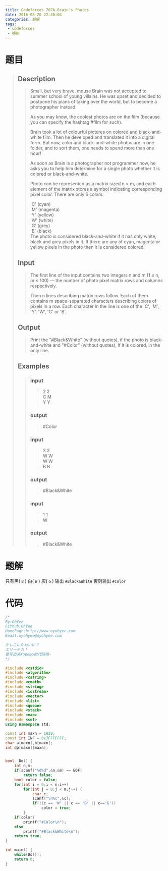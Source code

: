 ```yaml
---
title: Codeforces 707A.Brain's Photos
date: 2016-08-20 22:40:04
categories: 题解
tags: 
 - Codeforces
 - 模拟
---
```

# 题目
> ## Description
>> Small, but very brave, mouse Brain was not accepted to summer school of young villains. He was upset and decided to postpone his plans of taking over the world, but to become a photographer instead.  
>>   
>> As you may know, the coolest photos are on the film (because you can specify the hashtag #film for such).  
>>   
>> Brain took a lot of colourful pictures on colored and black-and-white film. Then he developed and translated it into a digital form. But now, color and black-and-white photos are in one folder, and to sort them, one needs to spend more than one hour!  
>>   
>> As soon as Brain is a photographer not programmer now, he asks you to help him determine for a single photo whether it is colored or black-and-white.  
>>   
>> Photo can be represented as a matrix sized n × m, and each element of the matrix stores a symbol indicating corresponding pixel color. There are only 6 colors:  
>>   
>> 'C' (cyan)  
>> 'M' (magenta)  
>> 'Y' (yellow)  
>> 'W' (white)  
>> 'G' (grey)  
>> 'B' (black)  
>> The photo is considered black-and-white if it has only white, black and grey pixels in it. If there are any of cyan, magenta or yellow pixels in the photo then it is considered colored.  
>>   
>> <!--more-->  
> 
> ## Input  
>> The first line of the input contains two integers n and m (1 ≤ n, m ≤ 100) — the number of photo pixel matrix rows and columns respectively.  
>>   
>> Then n lines describing matrix rows follow. Each of them contains m space-separated characters describing colors of pixels in a row. Each character in the line is one of the 'C', 'M', 'Y', 'W', 'G' or 'B'.  
>>   
> 
> ## Output  
>> Print the "#Black&White" (without quotes), if the photo is black-and-white and "#Color" (without quotes), if it is colored, in the only line.  
>>   
> ## Examples  
>>  
>> ### input  
>>> 2 2  
>>> C M  
>>> Y Y  
>>  
>> ### output  
>>> #Color  
>>  
>> ### input  
>>> 3 2  
>>> W W  
>>> W W  
>>> B B  
>>  
>> ### output  
>>> #Black&White  
>>  
>> ### input  
>>> 1 1  
>>> W  
>>  
>> ### output  
>>> #Black&White  


# 题解
只有黑( `B` ) 白( `W` ) 灰( `G` ) 输出 `#Black&White` 否则输出 `#Color`  


# 代码
```cpp Brain's Photos https://github.com/OhYee/ACM.github.io/blob/master/Codeforces/707A.%42%72%61%69%6E%27%73%20%50%68%6F%74%6F%73.cpp 代码备份
/*
By:OhYee
Github:OhYee
HomePage:http://www.oyohyee.com
Email:oyohyee@oyohyee.com

かしこいかわいい？
エリーチカ！
要写出来Хорошо的代码哦~
*/

#include <cstdio>
#include <algorithm>
#include <cstring>
#include <cmath>
#include <string>
#include <iostream>
#include <vector>
#include <list>
#include <queue>
#include <stack>
#include <map>
#include <set>
using namespace std;

const int maxn = 1030;
const int INF = 0x7FFFFFFF;
char a[maxn],b[maxn];
int dp[maxn][maxn];


bool  Do() {
    int n,m;
    if(scanf("%d%d",&n,&m) == EOF)
        return false;
    bool color = false;
    for(int i = 0;i < n;i++)
        for(int j = 0;j < m;j++) {
            char c;
            scanf("\n%c",&c);
            if(!(c == 'W' || c == 'B' || c=='G'))
                color = true;
        }
    if(color)
        printf("#Color\n");
    else
        printf("#Black&White\n");
    return true;
}

int main() {
    while(Do());
    return 0;
}

```